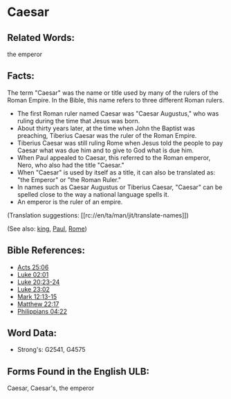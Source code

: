 # Caesar

## Related Words:

the emperor

## Facts:

The term "Caesar" was the name or title used by many of the rulers of the Roman Empire. In the Bible, this name refers to three different Roman rulers.

* The first Roman ruler named Caesar was "Caesar Augustus," who was ruling during the time that Jesus was born.
* About thirty years later, at the time when John the Baptist was preaching, Tiberius Caesar was the ruler of the Roman Empire.
* Tiberius Caesar was still ruling Rome when Jesus told the people to pay Caesar what was due him and to give to God what is due him.
* When Paul appealed to Caesar, this referred to the Roman emperor, Nero, who also had the title "Caesar."
* When "Caesar" is used by itself as a title, it can also be translated as: "the Emperor" or "the Roman Ruler."
* In names such as Caesar Augustus or Tiberius Caesar, "Caesar" can be spelled close to the way a national language spells it.
* An emperor is the ruler of an empire.

(Translation suggestions: [[rc://en/ta/man/jit/translate-names]])

(See also: [king](../other/king.md), [Paul](../names/paul.md), [Rome](../names/rome.md))

## Bible References:

* [Acts 25:06](rc://en/tn/help/act/25/06)
* [Luke 02:01](rc://en/tn/help/luk/02/01)
* [Luke 20:23-24](rc://en/tn/help/luk/20/23)
* [Luke 23:02](rc://en/tn/help/luk/23/02)
* [Mark 12:13-15](rc://en/tn/help/mrk/12/13)
* [Matthew 22:17](rc://en/tn/help/mat/22/17)
* [Philippians 04:22](rc://en/tn/help/php/04/22)

## Word Data:

* Strong's: G2541, G4575

## Forms Found in the English ULB:

Caesar, Caesar's, the emperor
